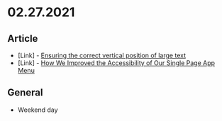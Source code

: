 # 02.27.2021

## Article

- \[Link\] - [Ensuring the correct vertical position of large text](https://css-tricks.com/ensuring-the-correct-vertical-position-of-large-text/)
- \[Link\] - [How We Improved the Accessibility of Our Single Page App Menu](https://css-tricks.com/how-we-improved-the-accessibility-of-our-single-page-app-menu/)

## General

- Weekend day
